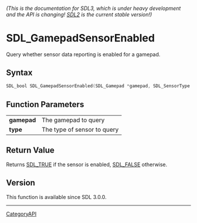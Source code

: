 ###### (This is the documentation for SDL3, which is under heavy development and the API is changing! [SDL2](https://wiki.libsdl.org/SDL2/) is the current stable version!)
# SDL_GamepadSensorEnabled

Query whether sensor data reporting is enabled for a gamepad.

## Syntax

```c
SDL_bool SDL_GamepadSensorEnabled(SDL_Gamepad *gamepad, SDL_SensorType type);

```

## Function Parameters

|                 |                             |
| --------------- | --------------------------- |
| **gamepad**     | The gamepad to query        |
| **type**        | The type of sensor to query |

## Return Value

Returns [SDL_TRUE](SDL_TRUE.md) if the sensor is enabled,
[SDL_FALSE](SDL_FALSE.md) otherwise.

## Version

This function is available since SDL 3.0.0.

----
[CategoryAPI](CategoryAPI.md)
